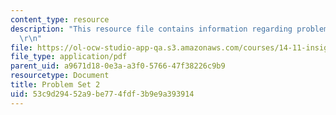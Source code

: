```yaml
---
content_type: resource
description: "This resource file contains information regarding problem set 2.\r\n\
  \r\n"
file: https://ol-ocw-studio-app-qa.s3.amazonaws.com/courses/14-11-insights-from-game-theory-into-social-behavior-fall-2013/53c9d29452a9be774fdf3b9e9a393914_MIT14_11F13_Prob_set_2.pdf
file_type: application/pdf
parent_uid: a9671d18-0e3a-a3f0-5766-47f38226c9b9
resourcetype: Document
title: Problem Set 2
uid: 53c9d294-52a9-be77-4fdf-3b9e9a393914
---
```

